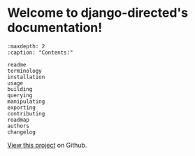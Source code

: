 # Welcome to django-directed's documentation!


```{toctree}
:maxdepth: 2
:caption: "Contents:"
   
readme
terminology
installation
usage
building
querying
manipulating
exporting
contributing
roadmap
authors
changelog
```

[View this project](https://github.com/OmenApps/django-postgresql-dag) on Github.

